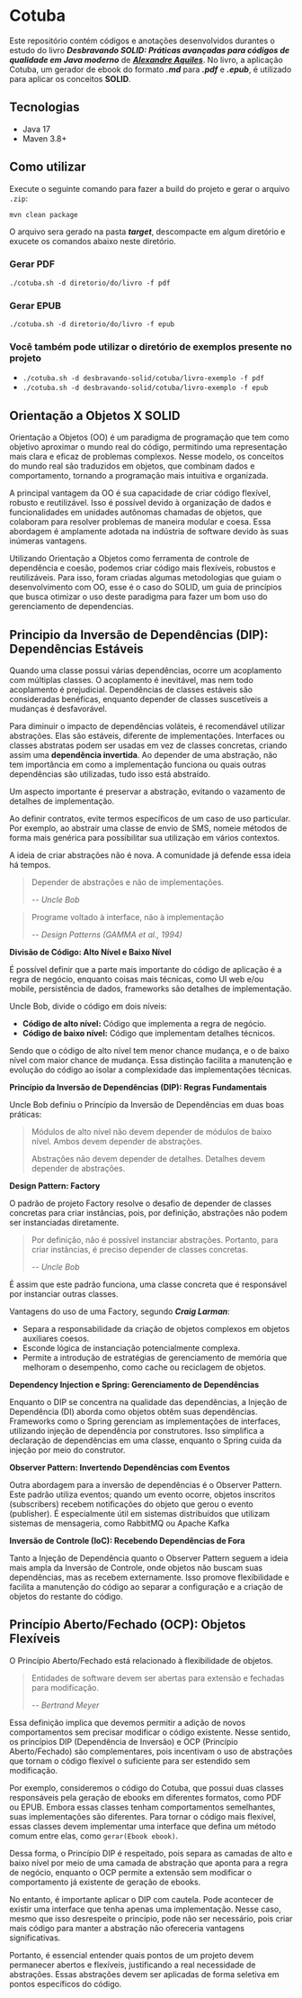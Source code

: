 # Cotuba
Este repositório contém códigos e anotações desenvolvidos durantes o estudo do livro ***Desbravando SOLID: Práticas avançadas para códigos de qualidade em Java moderno*** de [***Alexandre Aquiles***](https://github.com/alexandreaquiles/desbravando-solid). 
No livro, a aplicação Cotuba, um gerador de ebook do formato ***.md*** para ***.pdf*** e ***.epub***, é utilizado para aplicar os conceitos **SOLID**.

## Tecnologias
- Java 17
- Maven 3.8+

## Como utilizar
Execute o seguinte comando para fazer a build do projeto e gerar o arquivo `.zip`:

 `mvn clean package`

O arquivo sera gerado na pasta ***target***, descompacte em algum diretório e exucete os comandos abaixo neste diretório.

### Gerar PDF
`./cotuba.sh -d diretorio/do/livro -f pdf`

### Gerar EPUB
`./cotuba.sh -d diretorio/do/livro -f epub`

### Você também pode utilizar o diretório de exemplos presente no projeto
- `./cotuba.sh -d desbravando-solid/cotuba/livro-exemplo -f pdf`
- `./cotuba.sh -d desbravando-solid/cotuba/livro-exemplo -f epub`
  

## Orientação a Objetos X SOLID
Orientação a Objetos (OO) é um paradigma de programação que tem como objetivo aproximar o mundo real do código, permitindo uma representação mais clara e eficaz de problemas complexos. Nesse modelo, os conceitos do mundo real são traduzidos em objetos, que combinam dados e comportamento, tornando a programação mais intuitiva e organizada.

A principal vantagem da OO é sua capacidade de criar código flexível, robusto e reutilizável. Isso é possível devido à organização de dados e funcionalidades em unidades autônomas chamadas de objetos, que colaboram para resolver problemas de maneira modular e coesa. Essa abordagem é amplamente adotada na indústria de software devido às suas inúmeras vantagens.

Utilizando Orientação a Objetos como ferramenta de controle de dependência e coesão, podemos criar código mais flexíveis, robustos e reutilizáveis. Para isso, foram criadas algumas metodologias que guiam o desenvolvimento com OO, esse é o caso do SOLID, um guia de princípios que busca otimizar o uso deste paradigma para fazer um bom uso do gerenciamento de dependencias.


## Principio da Inversão de Dependências (DIP): Dependências Estáveis

Quando uma classe possui várias dependências, ocorre um acoplamento com múltiplas classes. O acoplamento é inevitável, mas nem todo acoplamento é prejudicial. Dependências de classes estáveis são consideradas benéficas, enquanto depender de classes suscetíveis a mudanças é desfavorável.

Para diminuir o impacto de dependências voláteis, é recomendável utilizar abstrações. Elas são estáveis, diferente de implementações. Interfaces ou classes abstratas podem ser usadas em vez de classes concretas, criando assim uma **dependência invertida**. Ao depender de uma abstração, não tem importância em como a implementação funciona ou quais outras dependências são utilizadas, tudo isso está abstraído. 

Um aspecto importante é preservar a abstração, evitando o vazamento de detalhes de implementação.

Ao definir contratos, evite termos específicos de um caso de uso particular. Por exemplo, ao abstrair uma classe de envio de SMS, nomeie métodos de forma mais genérica para possibilitar sua utilização em vários contextos.

A ideia de criar abstrações não é nova. A comunidade já defende essa ideia há tempos. 

> Depender de abstrações e não de implementações.
>
> -- <cite> Uncle Bob </cite>

> Programe voltado à interface, não à implementação
> 
> -- <cite> Design Patterns (GAMMA et al., 1994) </cite>

**Divisão de Código: Alto Nível e Baixo Nível**

É possível definir que a parte mais importante do código de aplicação é a regra de negócio, enquanto coisas mais técnicas, como UI web e/ou mobile, persistência de dados, frameworks são detalhes de implementação.

Uncle Bob, divide o código em dois níveis:

- **Código de alto nível:** Código que implementa a regra de negócio.
- **Código de baixo nível:** Código que implementam detalhes técnicos.

Sendo que o código de alto nível tem menor chance mudança, e o de baixo nível com maior chance de mudança. Essa distinção facilita a manutenção e evolução do código ao isolar a complexidade das implementações técnicas.

**Princípio da Inversão de Dependências (DIP): Regras Fundamentais**

Uncle Bob definiu o Princípio da Inversão de Dependências em duas boas práticas:

> Módulos de alto nível não devem depender de módulos de baixo nível. Ambos devem depender de abstrações.
> 
> Abstrações não devem depender de detalhes. Detalhes devem depender de abstrações.
> 


**Design Pattern: Factory**

O padrão de projeto Factory resolve o desafio de depender de classes concretas para criar instâncias, pois, por definição, abstrações não podem ser instanciadas diretamente.

> Por definição, não é possível instanciar abstrações. Portanto, para criar instâncias, é preciso depender de classes concretas.
>
> -- <cite> Uncle Bob </cite>

É assim que este padrão funciona, uma classe concreta que é responsável por instanciar outras classes.

Vantagens do uso de uma Factory, segundo ***Craig Larman***:

- Separa a responsabilidade da criação de objetos complexos em objetos auxiliares coesos.
- Esconde lógica de instanciação potencialmente complexa.
- Permite a introdução de estratégias de gerenciamento de memória que melhoram o desempenho, como cache ou reciclagem de objetos.

**Dependency Injection e Spring: Gerenciamento de Dependências**

Enquanto o DIP se concentra na qualidade das dependências, a Injeção de Dependência (DI) aborda como objetos obtêm suas dependências. Frameworks como o Spring gerenciam as implementações de interfaces, utilizando injeção de dependência por construtores. Isso simplifica a declaração de dependências em uma classe, enquanto o Spring cuida da injeção por meio do construtor.

**Observer Pattern: Invertendo Dependências com Eventos**

Outra abordagem para a inversão de dependências é o Observer Pattern. Este padrão utiliza eventos; quando um evento ocorre, objetos inscritos (subscribers) recebem notificações do objeto que gerou o evento (publisher). É especialmente útil em sistemas distribuídos que utilizam sistemas de mensageria, como RabbitMQ ou Apache Kafka

**Inversão de Controle (IoC): Recebendo Dependências de Fora**

Tanto a Injeção de Dependência quanto o Observer Pattern seguem a ideia mais ampla da Inversão de Controle, onde objetos não buscam suas dependências, mas as recebem externamente. Isso promove flexibilidade e facilita a manutenção do código ao separar a configuração e a criação de objetos do restante do código.


## Princípio Aberto/Fechado (OCP): Objetos Flexíveis

O Princípio Aberto/Fechado está relacionado à flexibilidade de objetos.

> Entidades de software devem ser abertas para extensão e fechadas para modificação.
>
> -- <cite> Bertrand Meyer </cite>

Essa definição implica que devemos permitir a adição de novos comportamentos sem precisar modificar o código existente. Nesse sentido, os princípios DIP (Dependência de Inversão) e OCP (Princípio Aberto/Fechado) são complementares, pois incentivam o uso de abstrações que tornam o código flexível o suficiente para ser estendido sem modificação.

Por exemplo, consideremos o código do Cotuba, que possui duas classes responsáveis pela geração de ebooks em diferentes formatos, como PDF ou EPUB. Embora essas classes tenham comportamentos semelhantes, suas implementações são diferentes. Para tornar o código mais flexível, essas classes devem implementar uma interface que defina um método comum 
entre elas, como `gerar(Ebook ebook)`.

Dessa forma, o Princípio DIP é respeitado, pois separa as camadas de alto e baixo nível por meio de uma camada de abstração que aponta para a regra de negócio, enquanto o OCP permite a extensão sem modificar o comportamento já existente de geração de ebooks.

No entanto, é importante aplicar o DIP com cautela. Pode acontecer de existir uma interface que tenha apenas uma implementação. Nesse caso, mesmo que isso desrespeite o princípio, pode não ser necessário, pois criar mais código para manter a abstração não ofereceria vantagens significativas.

Portanto, é essencial entender quais pontos de um projeto devem permanecer abertos e flexíveis, justificando a real necessidade de abstrações. Essas abstrações devem ser aplicadas de forma seletiva em pontos específicos do código.

